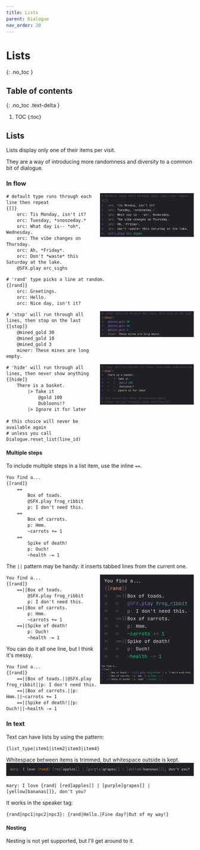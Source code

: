 ```yaml
---
title: Lists
parent: Dialogue
nav_order: 20
---
```


# Lists
{: .no_toc }

## Table of contents
{: .no_toc .text-delta }

1. TOC
{:toc}

## Lists

Lists display only one of their items per visit.

They are a way of introducing more randomness and diversity to a common bit of dialogue.

### In flow

<!-- {% raw %} -->

<img style="float: right; max-width: 50%;" src="./list_default.png"/>

```
# default type runs through each line then repeat
{[]}
    orc: Tis Monday, isn't it?
    orc: Tuesday, *snoozeday.*
    orc: What day is-- *oh*, Wednesday.
    orc: The vibe changes on Thursday.
    orc: Ah, *Friday*.
    orc: Don't *waste* this Saturday at the lake.
    @SFX.play orc_sighs
```

```
# 'rand' type picks a line at random.
{[rand]}
    orc: Greetings.
    orc: Hello.
    orc: Nice day, isn't it?
```

<img style="float: right; max-width: 50%;" src="./list_stop.png"/>

```
# 'stop' will run through all lines, then stop on the last
{[stop]}
    @mined_gold 30
    @mined_gold 10
    @mined_gold 3
    miner: These mines are long empty.
```

<img style="float: right; max-width: 50%;" src="./list_hide.png"/>

```
# 'hide' will run through all lines, then never show anything
{[hide]}
    There is a basket.
        |> Take it
            @gold 100
            Dubloons!?
        |> Ignore it for later

# this choice will never be available again
# unless you call Dialogue.reset_list(line_id)
```




#### Multiple steps
To include multiple steps in a list item, use the inline `==`.
```
You find a...
{[rand]}
    ==
        Box of toads.
        @SFX.play frog_ribbit
        p: I don't need this.
    ==
        Box of carrots.
        p: Hmm.
        ~carrots += 1
    ==
        Spike of death!
        p: Ouch!
        ~health -= 1
```
The `||` pattern may be handy: it inserts tabbed lines from the current one.

<img style="float: right; max-width: 50%;" src="./list_rand_flat.png"/>

```
You find a...
{[rand]}
    ==||Box of toads.
        @SFX.play frog_ribbit
        p: I don't need this.
    ==||Box of carrots.
        p: Hmm.
        ~carrots += 1
    ==||Spike of death!
        p: Ouch!
        ~health -= 1
```
You can do it all one line, but I think it's messy.

<img style="float: right; max-width: 50%;" src="./list_rand_flat2.png"/>

```
You find a...
{[rand]}
    ==||Box of toads.||@SFX.play frog_ribbit||p: I don't need this.
    ==||Box of carrots.||p: Hmm.||~carrots += 1
    ==||Spike of death!||p: Ouch!||~health -= 1
```

### In text
Text can have lists by using the pattern:
```
{list_type|item1|item2|item3|item4}
```

Whitespace between items is trimmed, but whitespace outside is kept.
![](./list_text.png)
```
mary: I love {rand| [red]apples[] | [purple]grapes[] | [yellow]bananas[]}, don't you?
```

It works in the speaker tag:
```
{rand|npc1|npc2|npc3}: {rand|Hello.|Fine day?|Out of my way!}
```

#### Nesting
Nesting is not yet supported, but I'll get around to it.

<!-- {% endraw %} -->
